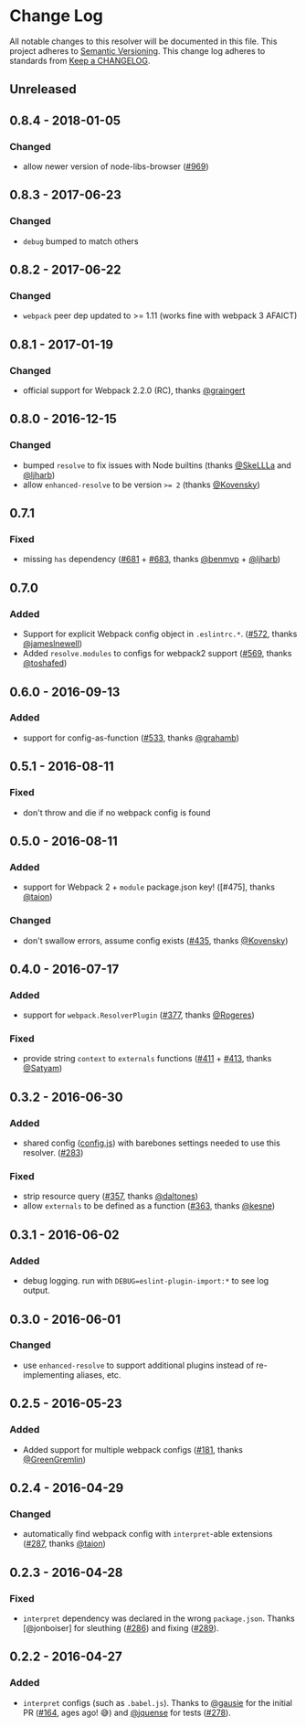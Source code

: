 # Change Log
All notable changes to this resolver will be documented in this file.
This project adheres to [Semantic Versioning](http://semver.org/).
This change log adheres to standards from [Keep a CHANGELOG](http://keepachangelog.com).

## Unreleased

## 0.8.4 - 2018-01-05
### Changed
- allow newer version of node-libs-browser ([#969])

## 0.8.3 - 2017-06-23
### Changed
- `debug` bumped to match others

## 0.8.2 - 2017-06-22
### Changed
- `webpack` peer dep updated to >= 1.11 (works fine with webpack 3 AFAICT)

## 0.8.1 - 2017-01-19
### Changed
- official support for Webpack 2.2.0 (RC), thanks [@graingert]

## 0.8.0 - 2016-12-15
### Changed
- bumped `resolve` to fix issues with Node builtins (thanks [@SkeLLLa] and [@ljharb])
- allow `enhanced-resolve` to be version `>= 2` (thanks [@Kovensky])

## 0.7.1
### Fixed
- missing `has` dependency ([#681] + [#683], thanks [@benmvp] + [@ljharb])

## 0.7.0
### Added
- Support for explicit Webpack config object in `.eslintrc.*`. ([#572], thanks [@jameslnewell])
- Added `resolve.modules` to configs for webpack2 support ([#569], thanks [@toshafed])

## 0.6.0 - 2016-09-13
### Added
- support for config-as-function ([#533], thanks [@grahamb])

## 0.5.1 - 2016-08-11
### Fixed
- don't throw and die if no webpack config is found

## 0.5.0 - 2016-08-11
### Added
- support for Webpack 2 + `module` package.json key! ([#475], thanks [@taion])

### Changed
- don't swallow errors, assume config exists ([#435], thanks [@Kovensky])

## 0.4.0 - 2016-07-17
### Added
- support for `webpack.ResolverPlugin` ([#377], thanks [@Rogeres])

### Fixed
- provide string `context` to `externals` functions ([#411] + [#413], thanks [@Satyam])

## 0.3.2 - 2016-06-30
### Added
- shared config ([config.js](./config.js)) with barebones settings needed to use this resolver. ([#283])

### Fixed
- strip resource query ([#357], thanks [@daltones])
- allow `externals` to be defined as a function ([#363], thanks [@kesne])

## 0.3.1 - 2016-06-02
### Added
- debug logging. run with `DEBUG=eslint-plugin-import:*` to see log output.

## 0.3.0 - 2016-06-01
### Changed
- use `enhanced-resolve` to support additional plugins instead of re-implementing
  aliases, etc.

## 0.2.5 - 2016-05-23
### Added
- Added support for multiple webpack configs ([#181], thanks [@GreenGremlin])

## 0.2.4 - 2016-04-29
### Changed
- automatically find webpack config with `interpret`-able extensions ([#287], thanks [@taion])

## 0.2.3 - 2016-04-28
### Fixed
- `interpret` dependency was declared in the wrong `package.json`.
   Thanks [@jonboiser] for sleuthing ([#286]) and fixing ([#289]).

## 0.2.2 - 2016-04-27
### Added
- `interpret` configs (such as `.babel.js`).
  Thanks to [@gausie] for the initial PR ([#164], ages ago! 😅) and [@jquense] for tests ([#278]).

[#969]: https://github.com/benmosher/eslint-plugin-import/pull/969
[#683]: https://github.com/benmosher/eslint-plugin-import/pull/683
[#572]: https://github.com/benmosher/eslint-plugin-import/pull/572
[#569]: https://github.com/benmosher/eslint-plugin-import/pull/569
[#533]: https://github.com/benmosher/eslint-plugin-import/pull/533
[#413]: https://github.com/benmosher/eslint-plugin-import/pull/413
[#377]: https://github.com/benmosher/eslint-plugin-import/pull/377
[#363]: https://github.com/benmosher/eslint-plugin-import/pull/363
[#289]: https://github.com/benmosher/eslint-plugin-import/pull/289
[#287]: https://github.com/benmosher/eslint-plugin-import/pull/287
[#278]: https://github.com/benmosher/eslint-plugin-import/pull/278
[#181]: https://github.com/benmosher/eslint-plugin-import/pull/181
[#164]: https://github.com/benmosher/eslint-plugin-import/pull/164

[#681]: https://github.com/benmosher/eslint-plugin-import/issues/681
[#435]: https://github.com/benmosher/eslint-plugin-import/issues/435
[#411]: https://github.com/benmosher/eslint-plugin-import/issues/411
[#357]: https://github.com/benmosher/eslint-plugin-import/issues/357
[#286]: https://github.com/benmosher/eslint-plugin-import/issues/286
[#283]: https://github.com/benmosher/eslint-plugin-import/issues/283

[@gausie]: https://github.com/gausie
[@jquense]: https://github.com/jquense
[@taion]: https://github.com/taion
[@GreenGremlin]: https://github.com/GreenGremlin
[@daltones]: https://github.com/daltones
[@kesne]: https://github.com/kesne
[@Satyam]: https://github.com/Satyam
[@Rogeres]: https://github.com/Rogeres
[@Kovensky]: https://github.com/Kovensky
[@grahamb]: https://github.com/grahamb
[@jameslnewell]: https://github.com/jameslnewell
[@toshafed]: https://github.com/toshafed
[@benmvp]: https://github.com/benmvp
[@ljharb]: https://github.com/ljharb
[@SkeLLLa]: https://github.com/SkeLLLa
[@graingert]: https://github.com/graingert
